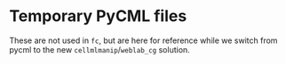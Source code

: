 # Temporary PyCML files

These are not used in `fc`, but are here for reference while we switch from pycml
to the new `cellmlmanip`/`weblab_cg` solution.

